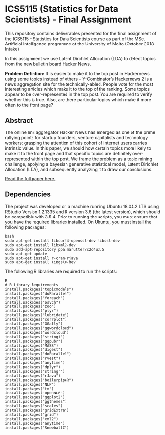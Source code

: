 # ICS5115 (Statistics for Data Scientists) - Final Assignment

This repository contains deliverables presented for the final assignment of the ICS5115 - Statistics for Data Scientists course as part of the MSc. Artificial Intelligence programme at the University of Malta (October 2018 Intake)

In this assignment we use Latent Dirchlet Allocation (LDA) to detect topics from the new bulletin board Hacker News.

**Problem Defintion:** It is easier to make it to the top post in Hackernews using some topics instead of others – Y-Combinator’s Hackernews 2 is a news aggregation site for the technically-abled. People vote for the most interesting articles which make it to the top of the ranking. Some topics appear to be over-represented in the top post. You are required to verify whether this is true. Also, are there particular topics which make it more often to the
front page?


## Abstract

The online link aggregator Hacker News has emerged as one of the prime rallying points for startup
founders, venture capitalists and technology workers; grasping the attention of this cohort of internet users
carries intrinsic value. In this paper, we should how certain topics more likely to make it to the front page and that
specific topics are definitely over-represented within the top post. We frame the problem as a topic mining challenge,
applying a bayesian generative statistical model, Latent Dirichlet Allocation (LDA), and subsequently analyzing it
to draw our conclusions.


[Read the full paper here.](paper.pdf)


## Dependencies
The project was developed on a machine running Ubuntu 18.04.2 LTS using RStudio Version 1.2.1335 and R version 3.6 (the latest version), which should be compatible with 3.5.4. Prior to running the scripts, you must ensure that you have the required libraries installed. 
On Ubuntu, you must install the following packages:
```
bash
sudo apt-get install libcurl4-openssl-dev libssl-dev
sudo apt-get install libxml2-dev
sudo add-apt-repository ppa:marutter/c2d4u3.5
sudo apt-get update
sudo apt-get install r-cran-rjava
sudo apt-get install libgsl0-dev

```

The following R libraries are required to run the scripts:
```
R
# R Library Requirements
install.packages("topicmodels")
install.packages("doParallel")
install.packages("foreach")
install.packages("psych")
install.packages("zoo")
install.packages("plyr")
install.packages("lubridate")
install.packages("corrplot")
install.packages("GGally")
install.packages("ggwordcloud")
install.packages("wordcloud")
install.packages("stringi")
install.packages("ggpubr")
install.packages("MASS")
install.packages("digest")
install.packages("doParallel")
install.packages("rvest")
install.packages("anytime")
install.packages("dplyr")
install.packages("stringr")
install.packages("rJava")
install.packages("boilerpipeR")
install.packages("NLP")
install.packages("tm")
install.packages("openNLP")
install.packages("ggplot2")
install.packages("ggthemes")
install.packages("scales")
install.packages("gridExtra")
install.packages("grid")
install.packages("xml2")
install.packages("anytime")
install.packages("SnowballC")

```


